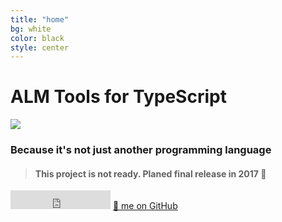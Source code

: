 ```yaml
---
title: "home"
bg: white
color: black
style: center
---
```


# ALM Tools for TypeScript

<img src="https://raw.githubusercontent.com/alm-tools/alm/master/resources/icon.png"/>

### Because it's not just another programming language

> #### This project is not ready. Planed final release in 2017 🌹


<iframe src="https://ghbtns.com/github-btn.html?user=alm-tools&repo=alm&type=star&count=true&size=large" frameborder="0" scrolling="0" width="160px" height="30px"></iframe>

<span id="forkongithub">
  <a href="{{ site.source_link }}" class="bg-blue">
    🌟 me on GitHub
  </a>
</span>
